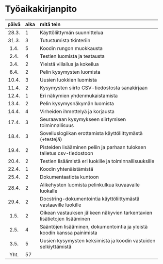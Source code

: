 # Työaikakirjanpito

| päivä | aika | mitä tein  |
| :----:|:-----| :-----|
| 28.3. |  1   | Käyttöliittymän suunnittelua                                             |
| 31.3. |  3   | Tutustumista tkinteriin                                                  |
|  1.4. |  5   | Koodin rungon muokkausta                                                 |
|  2.4. |  4   | Testien luomista ja testausta                                            |
|  3.4. |  2   | Yleistä viilailua ja kokeilua                                            |
|  6.4. |  2   | Pelin kysymysten luomista                                                |
| 10.4. |  3   | Uusien luokkien luomista                                                 |
| 11.4. |  2   | Kysymysten siirto CSV-tiedostosta sanakirjaan                            |
| 12.4. |  1   | Eri näkymien yhdenmukaistamista                                          |
| 13.4. |  2   | Pelin kysymysnäkymän luomista                                            |
| 14.4. |  4   | Virheiden ihmettelyä ja korjausta                                        |
| 17.4. |  3   | Seuraavaan kysymykseen siirtymisen toiminnallisuus                       |
| 18.4. |  3   | Sovelluslogiikan erottamista käyttöliittymästä (+testejä)                |
| 19.4. |  2   | Pisteiden lisääminen peliin ja parhaan tuloksen talletus csv-tiedostoon  |
| 20.4. |  2   | Testien lisäämistä eri luokille ja toiminnallisuuksille                  |
| 22.4. |  1   | Koodin yhtenäistämistä                                                   |
| 25.4. |  2   | Dokumentaatiota kuntoon                                                  |
| 28.4. |  2   | Alikehysten luomista pelinkulkua kuvaavalle luokalle                     |
| 29.4. |  2   | Docstring-dokumentointia käyttöliittymästä vastaaville luokille          |
|  1.5. |  2   | Oikean vastauksen jälkeen näkyvien tarkentavien lisätietojen lisääminen  |
|  2.5. |  4   | Sääntöjen lisääminen, dokumentointia ja yleistä koodin kanssa painimista |
|  3.5. |  5   | Uusien kysymysten keksimistä ja koodin vastuiden selkiyttämistä          |
| Yht.  |  57  |                                                                          |
